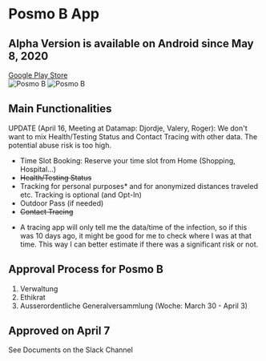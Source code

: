 # Posmo B App

## Alpha Version is available on Android since May 8, 2020
[Google Play Store](https://play.google.com/store/apps/details?id=io.datamap.posmob)    
![Posmo B](https://user-images.githubusercontent.com/7697124/82825117-ee6d7080-9eaa-11ea-8736-fc277e2e8fcc.jpeg)
![Posmo B](https://user-images.githubusercontent.com/7697124/82825191-14931080-9eab-11ea-936f-854b0d8bc043.jpeg)


## Main Functionalities

UPDATE (April 16, Meeting at Datamap: Djordje, Valery, Roger):
We don't want to mix Health/Testing Status and Contact Tracing with other data. 
The potential abuse risk is too high.        
        
- Time Slot Booking: Reserve your time slot from Home (Shopping, Hospital...)
- <strike>Health/Testing Status</strike>
- Tracking for personal purposes* and for anonymized distances traveled etc. Tracking is optional (and Opt-In)
- Outdoor Pass (if needed)
- <strike>Contact Tracing</strike>

* A tracing app will only tell me the data/time of the infection, so if this was 10 days ago, it might be good for me to check where I was at that time. This way I can better estimate if there was a significant risk or not.  


## Approval Process for Posmo B 
1. Verwaltung
2. Ethikrat
3. Ausserordentliche Generalversammlung (Woche: March 30 - April 3)

## Approved on April 7
See Documents on the Slack Channel


